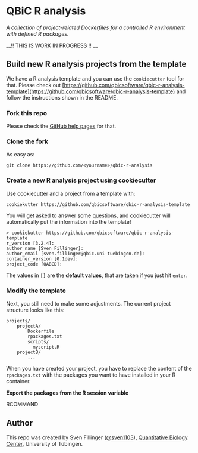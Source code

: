 # QBiC R analysis
_A collection of project-related Dockerfiles for a controlled R environment with defined R packages._

__!! THIS IS WORK IN PROGRESS !! __

## Build new R analysis projects from the template

We have a R analysis template and you can use the `cookiecutter` tool for that. Please check out [https://github.com/qbicsoftware/qbic-r-analysis-template](https://github.com/qbicsoftware/qbic-r-analysis-template) and follow the instructions shown in the README.

### Fork this repo

Please check the [GitHub help pages](https://help.github.com/articles/fork-a-repo/) for that.

### Clone the fork

As easy as:

```
git clone https://github.com/<yourname>/qbic-r-analysis
```

### Create a new R analysis project using cookiecutter

Use cookiecutter and a project from a template with:

```
cookiekutter https://github.com/qbicsoftware/qbic-r-analysis-template
```

You will get asked to answer some questions, and cookiecutter will automatically put the information into the template!

```
> cookiekutter https://github.com/qbicsoftware/qbic-r-analysis-template
r_version [3.2.4]: 
author_name [Sven Fillinger]: 
author_email [sven.fillinger@qbic.uni-tuebingen.de]: 
container_version [0.1dev]: 
project_code [QABCD]: 
```
The values in `[]` are the __default values__, that are taken if you just hit `enter`.

### Modify the template

Next, you still need to make some adjustments. The current project structure looks like this:

```
projects/
    projectA/
        Dockerfile
        rpackages.txt
        scripts/
          myscript.R
    projectB/
        ...
```

When you have created your project, you have to replace the content of the `rpackages.txt` with the packages you want to have installed in your R container.

__Export the packages from the R session variable__

RCOMMAND


## Author

This repo was created by Sven Fillinger ([@sven1103](https://github.com/sven1103)), [Quantitative Biology Center](http://qbic.life), University of Tübingen.
